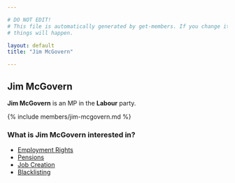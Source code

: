 ```yaml
---

# DO NOT EDIT!
# This file is automatically generated by get-members. If you change it, bad
# things will happen.

layout: default
title: "Jim McGovern"

---
```


## Jim McGovern

**Jim McGovern** is an MP in the **Labour** party.

{% include members/jim-mcgovern.md %}

### What is Jim McGovern interested in?


* [Employment Rights](/interests/employment-rights.html)
* [Pensions](/interests/pensions.html)
* [Job Creation](/interests/job-creation.html)
* [Blacklisting](/interests/blacklisting.html)
